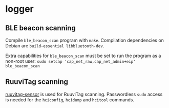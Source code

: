 # logger

## BLE beacon scanning

Compile `ble_beacon_scan` program with `make`. Compilation dependencies on Debian are `build-essential libbluetooth-dev`.

Extra capabilities for `ble_beacon_scan` must be set to run the program as a non-root user:
`sudo setcap 'cap_net_raw,cap_net_admin+eip' ble_beacon_scan`

## RuuviTag scanning

[ruuvitag-sensor](https://github.com/ttu/ruuvitag-sensor) is used for RuuviTag scanning.
Passwordless `sudo` access is needed for the `hciconfig`, `hcidump` and `hcitool` commands.
